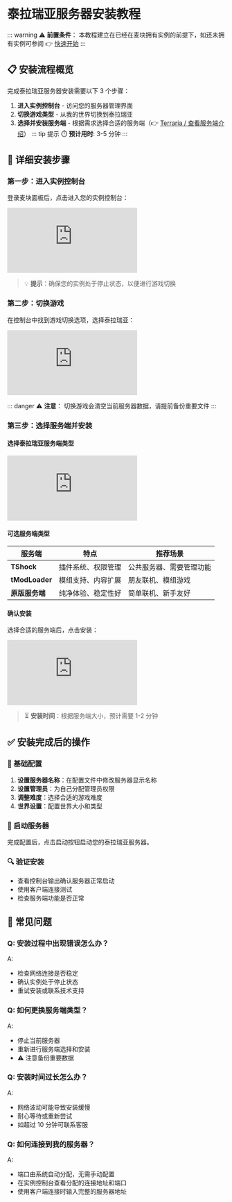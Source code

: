 # 泰拉瑞亚服务器安装教程

::: warning ⚠️ **前置条件**：
本教程建立在已经在麦块拥有实例的前提下，如还未拥有实例可参阅 👉 [快速开始](https://doc.liuliyue.cn/web/#/638364699/269884821 "快速入门 / 快速开始")
:::

## 📋 安装流程概览

完成泰拉瑞亚服务器安装需要以下 3 个步骤：

1. **进入实例控制台** - 访问您的服务器管理界面
2. **切换游戏类型** - 从我的世界切换到泰拉瑞亚
3. **选择并安装服务端** - 根据需求选择合适的服务端（👉 [Terraria / 查看服务端介绍](https://doc.liuliyue.cn/web/#/638364699/269884893)）
::: tip 提示 
⏱️ **预计用时**: 3-5 分钟
:::

## 🚀 详细安装步骤

### 第一步：进入实例控制台

登录麦块面板后，点击进入您的实例控制台：

![进入实例控制台](https://doc.liuliyue.cn/server/index.php?s=/api/attachment/visitFile&sign=18addc0d98a7a4e5927b8b568db42882)

> 💡 **提示**：确保您的实例处于停止状态，以便进行游戏切换

### 第二步：切换游戏

在控制台中找到游戏切换选项，选择泰拉瑞亚：

![切换游戏](https://doc.liuliyue.cn/server/index.php?s=/api/attachment/visitFile&sign=e497558cc6ccb329034ed42752471be1)

::: danger ⚠️ **注意**：
切换游戏会清空当前服务器数据，请提前备份重要文件
:::

### 第三步：选择服务端并安装

#### 选择泰拉瑞亚服务端类型

![选择服务端](https://doc.liuliyue.cn/server/index.php?s=/api/attachment/visitFile&sign=bcbd44d3cea97db184acf90eb92a85b6)

#### 可选服务端类型

| 服务端 | 特点 | 推荐场景 |
|--------|------|----------|
| **TShock** | 插件系统、权限管理 | 公共服务器、需要管理功能 |
| **tModLoader** | 模组支持、内容扩展 | 朋友联机、模组游戏 |
| **原版服务端** | 纯净体验、稳定性好 | 简单联机、新手友好 |

#### 确认安装

选择合适的服务端后，点击安装：

![确认安装](https://doc.liuliyue.cn/server/index.php?s=/api/attachment/visitFile&sign=12344944c21675dd1517904dc5714beb)

> ⏳ **安装时间**：根据服务端大小，预计需要 1-2 分钟


## ✅ 安装完成后的操作

### 🔧 基础配置
1. **设置服务器名称**：在配置文件中修改服务器显示名称
2. **设置管理员**：为自己分配管理员权限
3. **调整难度**：选择合适的游戏难度
4. **世界设置**：配置世界大小和类型

### 🚀 启动服务器
完成配置后，点击启动按钮启动您的泰拉瑞亚服务器。

### 🔍 验证安装
- 查看控制台输出确认服务器正常启动
- 使用客户端连接测试
- 检查服务端功能是否正常


## 🔧 常见问题

### Q: 安装过程中出现错误怎么办？
A: 
- 检查网络连接是否稳定
- 确认实例处于停止状态
- 重试安装或联系技术支持

### Q: 如何更换服务端类型？
A: 
- 停止当前服务器
- 重新进行服务端选择和安装
- ⚠️ 注意备份重要数据

### Q: 安装时间过长怎么办？
A: 
- 网络波动可能导致安装缓慢
- 耐心等待或重新尝试
- 如超过 10 分钟可联系客服

### Q: 如何连接到我的服务器？
A: 
- 端口由系统自动分配，无需手动配置
- 在实例控制台查看分配的连接地址和端口
- 使用客户端连接时输入完整的服务器地址